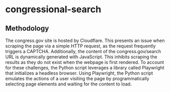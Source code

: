 # congressional-search

## Methodology

The congress.gov site is hosted by Cloudflare. This presents an issue when scraping the page via a simple HTTP request, as the request frequently triggers a CAPTCHA. Additionally, the content of the congress.gov/search URL is dynamically generated with JavaScript. This inhibits scraping the results as they do not exist when the webpage is first rendered. To account for these challenges, the Python script leverages a library called Playwright that initializes a headless browser. Using Playwright, the Python script emulates the actions of a user visiting the page by programmatically selecting page elements and waiting for the content to load.


